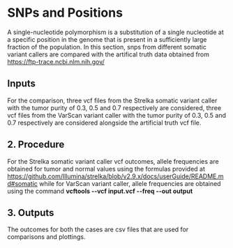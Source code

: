 # SNPs and Positions

A single-nucleotide polymorphism is a substitution of a single nucleotide at a specific position in the genome that is present in a sufficiently large fraction of the population. In this section, snps from different somatic variant callers are compared with the artifical truth data obtained from https://ftp-trace.ncbi.nlm.nih.gov/ 

## Inputs

For the comparison, three vcf files from the Strelka somatic variant caller with the tumor purity of 0.3, 0.5 and 0.7 respectively are considered, three vcf files from the VarScan variant caller with the tumor purity of 0.3, 0.5 and 0.7 respectively are considered alongside the artificial truth vcf file.

## 2. Procedure

For the Strelka somatic variant caller vcf outcomes, allele frequencies are obtained for tumor and normal values using the formulas provided at https://github.com/Illumina/strelka/blob/v2.9.x/docs/userGuide/README.md#somatic while for VarScan variant caller, allele frequencies are obtained using the command **vcftools --vcf input.vcf --freq --out output**

## 3. Outputs

The outcomes for both the cases are csv files that are used for comparisons and plottings.
